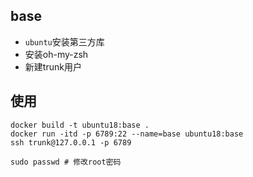 
## base

- `ubuntu`安装第三方库
- 安装oh-my-zsh
- 新建trunk用户

## 使用

```shell script
docker build -t ubuntu18:base .
docker run -itd -p 6789:22 --name=base ubuntu18:base
ssh trunk@127.0.0.1 -p 6789
```


```shell script
sudo passwd # 修改root密码 
```